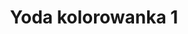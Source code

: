 ---
title: Yoda kolorowanka 1
description: Kolorowanka Yoda - wariant 1
canonical: /film/star-wars/yoda
variant_of: yoda
tags:
- film
- star-wars
---